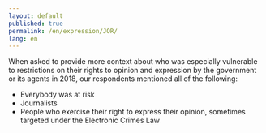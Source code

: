 ```yaml
---
layout: default
published: true
permalink: /en/expression/JOR/
lang: en
---
```


When asked to provide more context about who was especially vulnerable to restrictions on their rights to opinion and expression by the government or its agents in 2018, our respondents mentioned all of the following:
-	Everybody was at risk
-	Journalists
-	People who exercise their right to express their opinion, sometimes targeted under the Electronic Crimes Law

